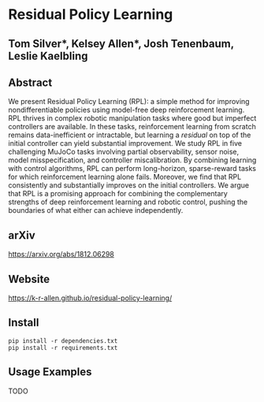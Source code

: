# Residual Policy Learning
## Tom Silver*, Kelsey Allen*, Josh Tenenbaum, Leslie Kaelbling

## Abstract
We present Residual Policy Learning (RPL): a simple method for improving nondifferentiable policies using model-free deep reinforcement learning. RPL thrives in complex robotic manipulation tasks where good but imperfect controllers are available. In these tasks, reinforcement learning from scratch remains data-inefficient or intractable, but learning a *residual* on top of the initial controller can yield substantial improvement. We study RPL in five challenging MuJoCo tasks involving partial observability, sensor noise, model misspecification, and controller miscalibration. By combining learning with control algorithms, RPL can perform long-horizon, sparse-reward tasks for which reinforcement learning alone fails. Moreover, we find that RPL consistently and substantially improves on the initial controllers. We argue that RPL is a promising approach for combining the complementary strengths of deep reinforcement learning and robotic control, pushing the boundaries of what either can achieve independently.

## arXiv
https://arxiv.org/abs/1812.06298

## Website
https://k-r-allen.github.io/residual-policy-learning/

## Install
```
pip install -r dependencies.txt
pip install -r requirements.txt
```

## Usage Examples
TODO

